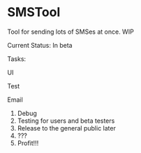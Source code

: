 # SMSTool
Tool for sending lots of SMSes at once. WIP

Current Status: In beta 

Tasks: <p/>
UI <p/>
Test <p/>
Email 

1. Debug
2. Testing for users and beta testers
3. Release to the general public later
4. ???
5. Profit!!!


